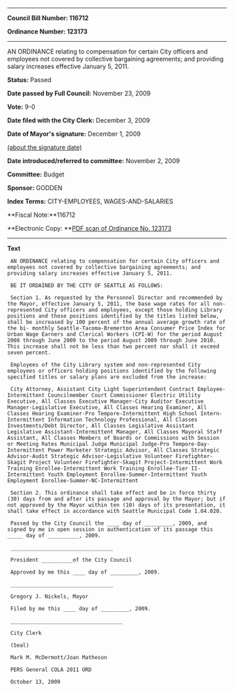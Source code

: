 

********

**Council Bill Number: 116712**
   
**Ordinance Number: 123173**
********

 AN ORDINANCE relating to compensation for certain City officers and employees not covered by collective bargaining agreements; and providing salary increases effective January 5, 2011.

**Status:** Passed
   
**Date passed by Full Council:** November 23, 2009
   
**Vote:** 9-0
   
**Date filed with the City Clerk:** December 3, 2009
   
**Date of Mayor's signature:** December 1, 2009
   
[(about the signature date)](/~public/approvaldate.htm)
   
   
   
**Date introduced/referred to committee:** November 2, 2009
   
**Committee:** Budget
   
**Sponsor:** GODDEN
   
   
**Index Terms:** CITY-EMPLOYEES, WAGES-AND-SALARIES

**Fiscal Note:**116712

**Electronic Copy: **[PDF scan of Ordinance No. 123173](/~archives/Ordinances/Ord_123173.pdf)

********

**Text**
   
```
 AN ORDINANCE relating to compensation for certain City officers and employees not covered by collective bargaining agreements; and providing salary increases effective January 5, 2011.

 BE IT ORDAINED BY THE CITY OF SEATTLE AS FOLLOWS:

 Section 1. As requested by the Personnel Director and recommended by the Mayor, effective January 5, 2011, the base wage rates for all non- represented City officers and employees, except those holding Library positions and those positions identified by the titles listed below, shall be increased by 100 percent of the annual average growth rate of the bi- monthly Seattle-Tacoma-Bremerton Area Consumer Price Index for Urban Wage Earners and Clerical Workers (CPI-W) for the period August 2008 through June 2009 to the period August 2009 through June 2010. This increase shall not be less than two percent nor shall it exceed seven percent.

 Employees of the City Library system and non-represented City employees or officers holding positions identified by the following specified titles or salary plans are excluded from the increase:

 City Attorney, Assistant City Light Superintendent Contract Employee-Intermittent Councilmember Court Commissioner Electric Utility Executive, All Classes Executive Manager-City Auditor Executive Manager-Legislative Executive, All Classes Hearing Examiner, All Classes Hearing Examiner-Pro Tempore-Intermittent High School Intern-Intermittent Information Technology Professional, All Classes Investments/Debt Director, All Classes Legislative Assistant Legislative Assistant-Intermittent Manager, All Classes Mayoral Staff Assistant, All Classes Members of Boards or Commissions with Session or Meeting Rates Municipal Judge Municipal Judge-Pro Tempore-Day-Intermittent Power Marketer Strategic Advisor, All Classes Strategic Advisor-Audit Strategic Advisor-Legislative Volunteer Firefighter-Skagit Project Volunteer Firefighter-Skagit Project-Intermittent Work Training Enrollee-Intermittent Work Training Enrollee-Tier II-Intermittent Youth Employment Enrollee-Summer-Intermittent Youth Employment Enrollee-Summer-NC-Intermittent

 Section 2. This ordinance shall take effect and be in force thirty (30) days from and after its passage and approval by the Mayor; but if not approved by the Mayor within ten (10) days of its presentation, it shall take effect in accordance with Seattle Municipal Code 1.04.020.

 Passed by the City Council the ____ day of _________, 2009, and signed by me in open session in authentication of its passage this _____ day of __________, 2009.

 _________________________________

 President __________of the City Council

 Approved by me this ____ day of _________, 2009.

 _________________________________

 Gregory J. Nickels, Mayor

 Filed by me this ____ day of _________, 2009.

 ____________________________________

 City Clerk

 (Seal)

 Mark M. McDermott/Joan Matheson

 PERS General COLA 2011 ORD

 October 13, 2009

```
